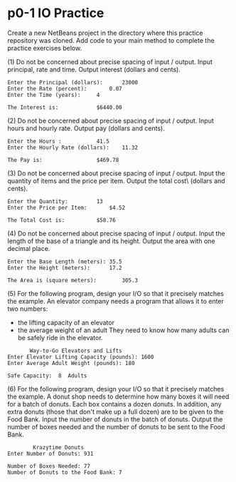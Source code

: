 # p0-1 IO Practice

Create a new NetBeans project in the directory where this practice repository was cloned.  Add code to your main method to complete the practice exercises below.

(1) Do not be concerned about precise spacing of input / output.  Input principal, rate and time. Output interest (dollars and cents).

```
Enter the Principal (dollars):		23000
Enter the Rate (percent):		0.07
Enter the Time (years):		4

The Interest is: 			$6440.00
```

(2) Do not be concerned about precise spacing of input / output.  Input hours and hourly rate. Output pay (dollars and cents).

```
Enter the Hours :			41.5
Enter the Hourly Rate (dollars):	11.32

The Pay is: 				$469.78
```

(3) Do not be concerned about precise spacing of input / output.  Input the quantity of items and the price per item. Output the total cost\ (dollars and cents).

```
Enter the Quantity:			13
Enter the Price per Item:		$4.52

The Total Cost is:			$58.76
```

(4) Do not be concerned about precise spacing of input / output.  Input the length of the base of a triangle and its height. Output the area with one decimal place.

```
Enter the Base Length (meters):	35.5
Enter the Height (meters):		17.2

The Area is (square meters):		305.3
```

(5) For the following program, design your I/O so that it precisely matches the example.  An elevator company needs a program that allows it to enter two numbers:
 * the lifting capacity of an elevator
 * the average weight of an adult
They need to know how many adults can be safely ride in the elevator.

```
       Way-to-Go Elevators and Lifts
Enter Elevator Lifting Capacity (pounds): 1600
Enter Average Adult Weight (pounds): 180

Safe Capacity:  8  Adults
```

(6) For the following program, design your I/O so that it precisely matches the example.  A donut shop needs to determine how many boxes it will need for a batch of donuts. Each box contains a dozen donuts. In addition, any extra donuts (those that don't make up a full dozen) are to be given to the Food Bank. Input the number of donuts in the batch of donuts. Output the number of boxes needed and the number of donuts to be sent to the Food Bank.

```
        Krazytime Donuts
Enter Number of Donuts:	931

Number of Boxes Needed: 77
Number of Donuts to the Food Bank: 7
```
